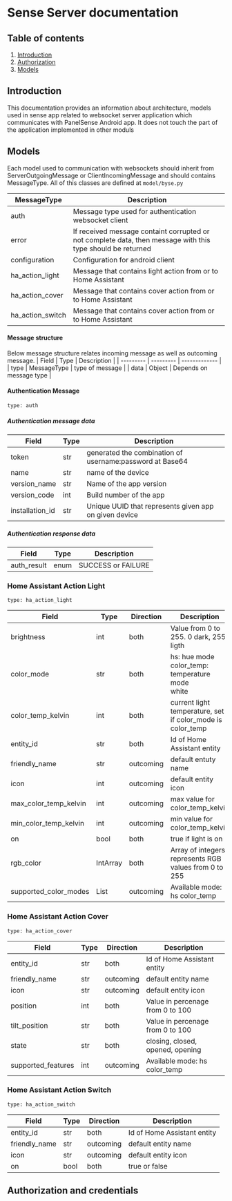 # Sense Server documentation

## Table of contents
1. [Introduction](#introduction)
2. [Authorization](#authorized)
3. [Models](#models)

## Introduction
This documentation provides an information about architecture, models used in sense app related to websocket server application which communicates with PanelSense Android app. It does not touch the part of the application implemented in other moduls

## Models
Each model used to communication with websockets should inherit from ServerOutgoingMessage or ClientIncomingMessage and should contains MessageType. All of this classes are defined at `model/byse.py`

| MessageType   | Description |
| ------------- | ----------- |
| auth          | Message type used for authentication websocket client |
| error         | If received message containt corrupted or not complete data, then message with this type should be returned |
| configuration | Configuration for android client |
| ha_action_light     | Message that contains light action from or to Home Assistant |
| ha_action_cover     | Message that contains cover action from or to Home Assistant |
| ha_action_switch     | Message that contains cover action from or to Home Assistant |

#### Message structure
Below message structure relates incoming message as well as outcoming message.
| Field     | Type          | Description   |
| --------- | ---------     | ------------- |
| type      | MessageType   | type of message |
| data      | Object        | Depends on message type |

#### Authentication Message

 `type: auth`

##### Authentication message data
| Field     | Type      | Description       |
| --------- | --------- | ----------------- |
| token      | str       | generated the combination of username:password at Base64 |
| name              | str       | name of the device |
| version_name      | str       | Name of the app version |
| version_code      | int       | Build number of the app |
| installation_id   | str       | Unique UUID that represents given app on given device |

##### Authentication response data
| Field          | Type         | Description       |
| -------------- | ------------ | ----------------- |
| auth_result    | enum         | SUCCESS or FAILURE|
### Home Assistant Action Light

`type: ha_action_light`

| Field                 | Type      | Direction     | Description       |
| ---------             | --------- | ---------     | ----------------- |
| brightness            | int       | both          | Value from 0 to 255. 0 dark, 255 ligth    |
| color_mode            | str       | both          | hs: hue mode <br>  color_temp: temperature mode <br> white|
| color_temp_kelvin     | int       | both          | current light temperature, set if color_mode is color_temp|
| entity_id             | str       | both          | Id of Home Assistant entity   |
| friendly_name         | str       | outcoming     | default entuty name
| icon                  | int       | outcoming     | default entity icon
| max_color_temp_kelvin | int       | outcoming     | max value for color_temp_kelvin |
| min_color_temp_kelvin | int       | outcoming     | min value for color_temp_kelvin|
| on                    | bool      | both          | true if light is on   |
| rgb_color             | IntArray  | both          | Array of integers represents RGB values from 0 to 255
| supported_color_modes | List<str> | outcoming     | Available mode: hs color_temp |

### Home Assistant Action Cover

`type: ha_action_cover`

| Field                 | Type      | Direction     | Description       |
| ---------             | --------- | ------------- | ----------------- |
| entity_id             | str       | both          | Id of Home Assistant entity   |
| friendly_name         | str       | outcoming     | default entity name |
| icon                  | str       | outcoming     | default entity icon |
| position              | int       | both          | Value in percenage from 0 to 100 |
| tilt_position         | str       | both          | Value in percenage from 0 to 100 |
| state                 | str       | both          | closing, closed, opened, opening   |
| supported_features    | int       | outcoming     | Available mode: hs color_temp |

### Home Assistant Action Switch

`type: ha_action_switch`

| Field                 | Type      | Direction     | Description       |
| ---------             | --------- | ------------- | ----------------- |
| entity_id             | str       | both          | Id of Home Assistant entity   |
| friendly_name         | str       | outcoming     | default entity name |
| icon                  | str       | outcoming     | default entity icon |
| on                    | bool      | both          | true or false   |

## Authorization and credentials